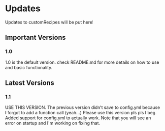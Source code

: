 # Updates
Updates to customRecipes will be put here!

## Important Versions

### 1.0
1.0 is the default version. check README.md for more details on how to use and basic functionality.

## Latest Versions
### 1.1
USE THIS VERSION. The previous version didn't save to config.yml because I forgot to add a function call (yeah...) Please use this version pls pls I beg. Added support for config.yml to actually work. Note that you will see an error on startup and I'm working on fixing that.
